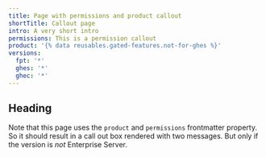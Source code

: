 ```yaml
---
title: Page with permissions and product callout
shortTitle: Callout page
intro: A very short intro
permissions: This is a permission callout
product: '{% data reusables.gated-features.not-for-ghes %}'
versions:
  fpt: '*'
  ghes: '*'
  ghec: '*'
---
```


## Heading

Note that this page uses the `product` and `permissions` frontmatter property. So it should
result in a call out box rendered with two messages. But only if the version is *not*
Enterprise Server.
